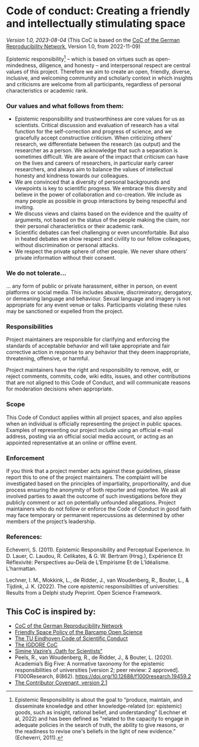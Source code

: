 # Code of conduct: Creating a friendly and intellectually stimulating space
*Version 1.0, 2023-08-04*
(This CoC is based on the [CoC of the German Reproducibility Network](https://reproducibilitynetwork.de/coc/), Version 1.0, from 2022-11-09)

Epistemic responsibility[^1] – which is based on virtues such as open-mindedness, diligence, and honesty – and interpersonal respect are central values of this project. Therefore we aim to create an open, friendly, diverse, inclusive, and welcoming community and scholarly context in which insights and criticisms are welcome from all participants, regardless of personal characteristics or academic rank.

### Our values and what follows from them:

- Epistemic responsibility and trustworthiness are core values for us as scientists. Critical discussion and evaluation of research has a vital function for the self-correction and progress of science, and we gracefully accept constructive criticism. When criticizing others’ research, we differentiate between the research (as output) and the researcher as a person. We acknowledge that such a separation is sometimes difficult. We are aware of the impact that criticism can have on the lives and careers of researchers, in particular early career researchers, and always aim to balance the values of intellectual honesty and kindness towards our colleagues.
- We are convinced that a diversity of personal backgrounds and viewpoints is key to scientific progress. We embrace this diversity and believe in the power of collaboration and co-creation. We include as many people as possible in group interactions by being respectful and inviting.
- We discuss views and claims based on the evidence and the quality of arguments, not based on the status of the people making the claim, nor their personal characteristics or their academic rank.
- Scientific debates can feel challenging or even uncomfortable. But also in heated debates we show respect and civility to our fellow colleagues, without discrimination or personal attacks.
- We respect the private sphere of other people. We never share others’ private information without their consent.

### We do not tolerate…

… any form of public or private harassment, either in person, on event platforms or social media. This includes abusive, discriminatory, derogatory, or demeaning language and behaviour. Sexual language and imagery is not appropriate for any event venue or talks. Participants violating these rules may be sanctioned or expelled from the project.

### Responsibilities

Project maintainers are responsible for clarifying and enforcing the standards of acceptable behavior and will take appropriate and fair corrective action in response to any behavior that they deem inappropriate, threatening, offensive, or harmful.

Project maintainers have the right and responsibility to remove, edit, or reject comments, commits, code, wiki edits, issues, and other contributions that are not aligned to this Code of Conduct, and will communicate reasons for moderation decisions when appropriate.

### Scope

This Code of Conduct applies within all project spaces, and also applies when an individual is officially representing the project in public spaces. Examples of representing our project include using an official e-mail address, posting via an official social media account, or acting as an appointed representative at an online or offline event.

### Enforcement

If you think that a project member acts against these guidelines, please report this to one of the project maintainers. The complaint will be investigated based on the principles of impartiality, proportionality, and due process ensuring the anonymity of both reporter and reportee. We ask all involved parties to await the outcome of such investigations before they publicly comment or act on potentially unfounded allegations. Project maintainers who do not follow or enforce the Code of Conduct in good faith may face temporary or permanent repercussions as determined by other members of the project’s leadership.

[^1]: Epistemic Responsibility is about the goal to “produce, maintain, and disseminate knowledge and other knowledge-related (or: epistemic) goods, such as insight, rational belief, and understanding” (Lechner et al, 2022) and has been defined as "related to the capacity to engage in adequate policies in the search of truth, the ability to give reasons, or the readiness to revise one's beliefs in the light of new evidence.” (Echeverri, 2011).

### References:

Echeverri, S. (2011). Epistemic Responsibility and Perceptual Experience. In D. Lauer, C. Laudou, R. Celikates, & G. W. Bertram (Hrsg.), Expérience Et Réflexivité: Perspectives au-Delà de L’Empirisme Et de L’Idéalisme. L’harmattan.

Lechner, I. M., Mokkink, L., de Ridder, J., van Woudenberg, R., Bouter, L., & Tijdink, J. K. (2022). The core epistemic responsibilities of universities: Results from a Delphi study Preprint. Open Science Framework.

## This CoC is inspired by:

- [CoC of the German Reproducibility Network](https://reproducibilitynetwork.de/coc/)
- [Friendly Space Policy of the Barcamp Open Science](https://www.open-science-conference.eu/barcamp/)
- [The TU Eindhoven Code of Scientific Conduct](https://assets.tue.nl/fileadmin/content/universiteit/Over_de_universiteit/integriteit/TUe_Code_of_Scientific_Conduct_21-1-2015.pdf)
- [The IGDORE CoC](https://igdore.org/wp-content/uploads/2022/07/IGDORE-Code-of-Research-Conduct.pdf)
- [Simine Vazire’s „Oath for Scientists“](https://sometimesimwrong.typepad.com/wrong/2018/01/oath-for-scientists.html)
- Peels, R., van Woudenberg, R., de Ridder, J., & Bouter, L. (2020). Academia’s Big Five: A normative taxonomy for the epistemic responsibilities of universities [version 2; peer review: 2 approved]. F1000Research, 8(862). https://doi.org/10.12688/f1000research.19459.2
- [The Contributor Covenant, version 2.1](https://www.contributor-covenant.org/version/2/1/code_of_conduct.html)